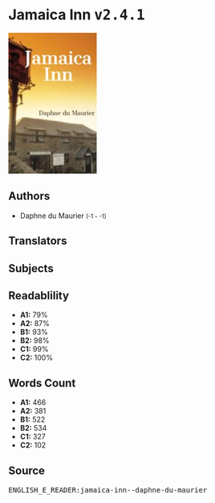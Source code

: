 # Jamaica Inn <kbd>v2.4.1</kbd>

![](./cover.medium.jpg "")

## Authors


 - Daphne du Maurier <small>(-1 - -1)</small>

## Translators



## Subjects



## Readablility


 - **A1:** 79%
 - **A2:** 87%
 - **B1:** 93%
 - **B2:** 98%
 - **C1:** 99%
 - **C2:** 100%

## Words Count


 - **A1:** 466
 - **A2:** 381
 - **B1:** 522
 - **B2:** 534
 - **C1:** 327
 - **C2:** 102

## Source


<kbd>ENGLISH_E_READER:jamaica-inn--daphne-du-maurier</kbd>
